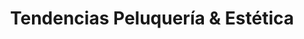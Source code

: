 ---
title: "Tendencias Peluquería & Estética"
url: /santiago-de-compostela/tendencias-peluqueria-y-estetica/
shop: peluquería
---